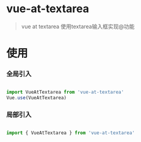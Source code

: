 # vue-at-textarea

> vue at textarea 使用textarea输入框实现@功能


# 使用

### 全局引入
```javascript

import VueAtTextarea from 'vue-at-textarea'
Vue.use(VueAtTextarea)
```


### 局部引入
```javascript

import { VueAtTextarea } from 'vue-at-textarea'

```
